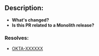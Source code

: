 <!-- PLEASE REMEMBER THAT THIS IS A PUBLIC REPO AND ANY PR AND SUBSEQUENT DISCUSSION WILL BE VISIBLE TO ANYONE AND EVERYONE -->

## Description:
- **What's changed?** <!-- Describe your changes. This will most likely be a copy-paste of your commit message(s), which should be descriptive and informative. -->
- **Is this PR related to a Monolith release?** <!-- If so, which one? -->

### Resolves:

* [OKTA-XXXXXX](https://oktainc.atlassian.net/browse/OKTA-XXXXXX)
